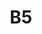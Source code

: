 ---
layout: mote
menu: false
title: B5
title-tei: "[/Bv/]"
letter: B
description: Mote B5
permalink: /B5/
prev: B4
next: B6
---